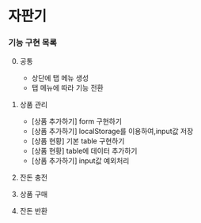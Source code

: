 # 자판기

### 기능 구현 목록

0. 공통
    + 상단에 탭 메뉴 생성
    + 탭 메뉴에 따라 기능 전환

1. 상품 관리
    + [상품 추가하기] form 구현하기
    + [상품 추가하기] localStorage를 이용하여,input값 저장
    + [상품 현황] 기본 table 구현하기
    + [상품 현황] table에 데이터 추가하기
    + [상품 추가하기] input값 예외처리

2. 잔돈 충전
3. 상품 구매
4. 잔돈 반환